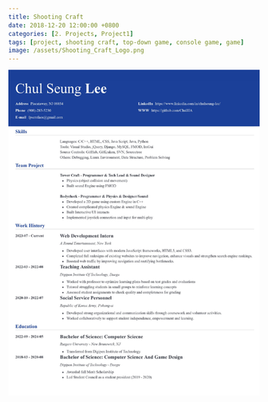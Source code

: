```yaml
---
title: Shooting Craft
date: 2018-12-20 12:00:00 +0800
categories: [2. Projects, Project1]
tags: [project, shooting craft, top-down game, console game, game]     # TAG names should always be lowercase
image: /assets/Shooting_Craft_Logo.png
---
```


![img-description](/assets/ChulSeung_Lee_Resume.jpg)